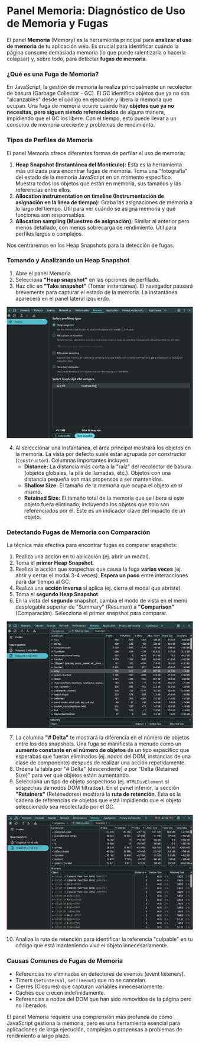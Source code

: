 # Panel Memoria: Diagnóstico de Uso de Memoria y Fugas

El panel **Memoria** (Memory) es la herramienta principal para **analizar el uso de memoria** de tu aplicación web. Es crucial para identificar cuándo la página consume demasiada memoria (lo que puede ralentizarla o hacerla colapsar) y, sobre todo, para detectar **fugas de memoria**.

### ¿Qué es una Fuga de Memoria?

En JavaScript, la gestión de memoria la realiza principalmente un recolector de basura (Garbage Collector - GC). El GC identifica objetos que ya no son "alcanzables" desde el código en ejecución y libera la memoria que ocupan. Una fuga de memoria ocurre cuando hay **objetos que ya no necesitas, pero siguen siendo referenciados** de alguna manera, impidiendo que el GC los libere. Con el tiempo, esto puede llevar a un consumo de memoria creciente y problemas de rendimiento.

### Tipos de Perfiles de Memoria

El panel Memoria ofrece diferentes formas de perfilar el uso de memoria:

1.  **Heap Snapshot (Instantánea del Montículo):** Esta es la herramienta más utilizada para encontrar fugas de memoria. Toma una "fotografía" del estado de la memoria JavaScript en un momento específico. Muestra todos los objetos que están en memoria, sus tamaños y las referencias entre ellos.
2.  **Allocation instrumentation on timeline (Instrumentación de asignación en la línea de tiempo):** Graba las asignaciones de memoria a lo largo del tiempo. Útil para ver cuándo se asigna memoria y qué funciones son responsables.
3.  **Allocation sampling (Muestreo de asignación):** Similar al anterior pero menos detallado, con menos sobrecarga de rendimiento. Útil para perfiles largos o complejos.

Nos centraremos en los Heap Snapshots para la detección de fugas.

### Tomando y Analizando un Heap Snapshot

1.  Abre el panel Memoria.
2.  Selecciona **"Heap snapshot"** en las opciones de perfilado.
3.  Haz clic en **"Take snapshot"** (Tomar instantánea). El navegador pausará brevemente para capturar el estado de la memoria. La instantánea aparecerá en el panel lateral izquierdo.

![Tomando un Heap Snapshot](/img/inspector-memoria-take-snapshot.png)

4.  Al seleccionar una instantánea, el área principal mostrará los objetos en la memoria. La vista por defecto suele estar agrupada por constructor (`Constructor`). Columnas importantes incluyen:
    * **Distance:** La distancia más corta a la "raíz" del recolector de basura (objetos globales, la pila de llamadas, etc.). Objetos con una distancia pequeña son más propensos a ser mantenidos.
    * **Shallow Size:** El tamaño de la memoria que ocupa el objeto *en sí mismo*.
    * **Retained Size:** El tamaño total de la memoria que se libera si este objeto fuera eliminado, incluyendo los objetos que solo son referenciados por él. Este es un indicador clave del impacto de un objeto.

### Detectando Fugas de Memoria con Comparación

La técnica más efectiva para encontrar fugas es comparar snapshots:

1.  Realiza una acción en tu aplicación (ej. abrir un modal).
2.  Toma el **primer Heap Snapshot**.
3.  Realiza la acción que sospechas que causa la fuga **varias veces** (ej. abrir y cerrar el modal 3-4 veces). **Espera un poco** entre interacciones para dar tiempo al GC.
4.  Realiza una **acción inversa** si aplica (ej. cierra el modal que abriste).
5.  Toma el **segundo Heap Snapshot**.
6.  En la vista del **segundo** snapshot, cambia el modo de vista en el menú desplegable superior de "Summary" (Resumen) a **"Comparison"** (Comparación). Selecciona el primer snapshot para comparar.

![Comparando dos Heap Snapshots](/img/inspector-memoria-comparison.png)

7.  La columna **"# Delta"** te mostrará la diferencia en el número de objetos entre los dos snapshots. Una fuga se manifiesta a menudo como un **aumento constante en el número de objetos** de un tipo específico que esperabas que fueran eliminados (ej. nodos del DOM, instancias de una clase de componente) después de realizar una acción repetidamente.
8.  Ordena la tabla por "# Delta" (descendente) o por "Delta (Retained Size)" para ver qué objetos están aumentando.
9.  Selecciona un tipo de objeto sospechoso (ej. `HTMLDivElement` si sospechas de nodos DOM filtrados). En el panel inferior, la sección **"Retainers"** (Retenedores) mostrará la **ruta de retención**. Esta es la cadena de referencias de objetos que está impidiendo que el objeto seleccionado sea recolectado por el GC.

![Inspeccionando la ruta de retención de un objeto](/img/inspector-memoria-retainers.png)

10. Analiza la ruta de retención para identificar la referencia "culpable" en tu código que está manteniendo vivo el objeto innecesariamente.

### Causas Comunes de Fugas de Memoria

* Referencias no eliminadas en detectores de eventos (event listeners).
* Timers (`setInterval`, `setTimeout`) que no se cancelan.
* Cierres (Closures) que capturan variables innecesariamente.
* Cachés que crecen indefinidamente.
* Referencias a nodos del DOM que han sido removidos de la página pero no liberados.

El panel Memoria requiere una comprensión más profunda de cómo JavaScript gestiona la memoria, pero es una herramienta esencial para aplicaciones de larga ejecución, complejas o propensas a problemas de rendimiento a largo plazo.